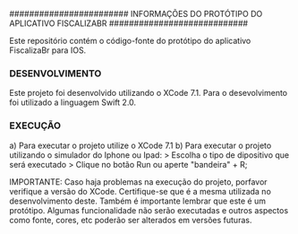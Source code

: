 ######################## INFORMAÇÕES DO PROTÓTIPO DO APLICATIVO FISCALIZABR ############################

Este repositório contém o código-fonte do protótipo do aplicativo FiscalizaBr para IOS.

### DESENVOLVIMENTO ##
Este projeto foi desenvolvido utilizando o XCode 7.1.
Para o desevolvimento foi utilizado a linguagem Swift 2.0.

### EXECUÇÃO ##
a) Para executar o projeto utilize o XCode 7.1
b) Para executar o projeto utilizando o simulador do Iphone ou Ipad: > Escolha o tipo de dipositivo que será executado > Clique no botão Run ou aperte "bandeira" + R;

IMPORTANTE: Caso haja problemas na execução do projeto, porfavor verifique a versão do XCode.
Certifique-se que é a mesma utilizada no desenvolvimento deste. 
Também é importante lembrar que este é um protótipo. 
Algumas funcionalidade não serão executadas e outros aspectos como fonte, cores, etc poderão ser alterados em versões futuras.